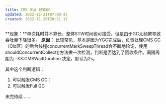 ```yaml
---
title: CMS Old 频繁GC
updated: 2022-11-21T07:00:43
created: 2022-11-20T20:21:17
---
```


**现象：**单次耗时并不算长，整体STW时间也可接受，但是由于GC太频繁导致吞吐量下降很多。
**原因：**
比较常见，基本是因为YGC完成后，负责处理CMS GC（Old区）的后台线程concurrentMarkSweepThread会不断地轮询，使用shouldConcurrentCollect()方法做一次检测，判断是否达到了回收条件。间隔周期为 -XX:CMSWaitDuration 决定，默认为2s。

其中这个判断逻辑：
1.  可以触发CMS GC：
2.  可以触发Full GC

未完待续……
